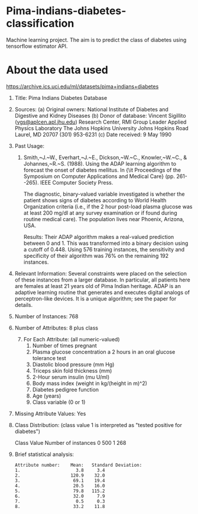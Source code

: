 # Pima-indians-diabetes-classification
  Machine learning project.
  The aim is to predict the class of diabetes using tensorflow estimator API. 
# About the data used
https://archive.ics.uci.edu/ml/datasets/pima+indians+diabetes

1. Title: Pima Indians Diabetes Database

2. Sources:
   (a) Original owners: National Institute of Diabetes and Digestive and
                        Kidney Diseases
   (b) Donor of database: Vincent Sigillito (vgs@aplcen.apl.jhu.edu)
                          Research Center, RMI Group Leader
                          Applied Physics Laboratory
                          The Johns Hopkins University
                          Johns Hopkins Road
                          Laurel, MD 20707
                          (301) 953-6231
   (c) Date received: 9 May 1990

3. Past Usage:
    1. Smith,~J.~W., Everhart,~J.~E., Dickson,~W.~C., Knowler,~W.~C., \&
       Johannes,~R.~S. (1988). Using the ADAP learning algorithm to forecast
       the onset of diabetes mellitus.  In {\it Proceedings of the Symposium
       on Computer Applications and Medical Care} (pp. 261--265).  IEEE
       Computer Society Press.

       The diagnostic, binary-valued variable investigated is whether the
       patient shows signs of diabetes according to World Health Organization
       criteria (i.e., if the 2 hour post-load plasma glucose was at least 
       200 mg/dl at any survey  examination or if found during routine medical
       care).   The population lives near Phoenix, Arizona, USA.

       Results: Their ADAP algorithm makes a real-valued prediction between
       0 and 1.  This was transformed into a binary decision using a cutoff of 
       0.448.  Using 576 training instances, the sensitivity and specificity
       of their algorithm was 76% on the remaining 192 instances.

4. Relevant Information:
      Several constraints were placed on the selection of these instances from
      a larger database.  In particular, all patients here are females at
      least 21 years old of Pima Indian heritage.  ADAP is an adaptive learning
      routine that generates and executes digital analogs of perceptron-like
      devices.  It is a unique algorithm; see the paper for details.

5. Number of Instances: 768

6. Number of Attributes: 8 plus class 

    7. For Each Attribute: (all numeric-valued)
       1. Number of times pregnant
       2. Plasma glucose concentration a 2 hours in an oral glucose tolerance test
       3. Diastolic blood pressure (mm Hg)
       4. Triceps skin fold thickness (mm)
       5. 2-Hour serum insulin (mu U/ml)
       6. Body mass index (weight in kg/(height in m)^2)
       7. Diabetes pedigree function
       8. Age (years)
       9. Class variable (0 or 1)

8. Missing Attribute Values: Yes

9. Class Distribution: (class value 1 is interpreted as "tested positive for
   diabetes")

   Class Value  Number of instances
   0            500
   1            268

10. Brief statistical analysis:

        Attribute number:    Mean:   Standard Deviation:
        1.                     3.8     3.4
        2.                   120.9    32.0
        3.                    69.1    19.4
        4.                    20.5    16.0
        5.                    79.8   115.2
        6.                    32.0     7.9
        7.                     0.5     0.3
        8.                    33.2    11.8
